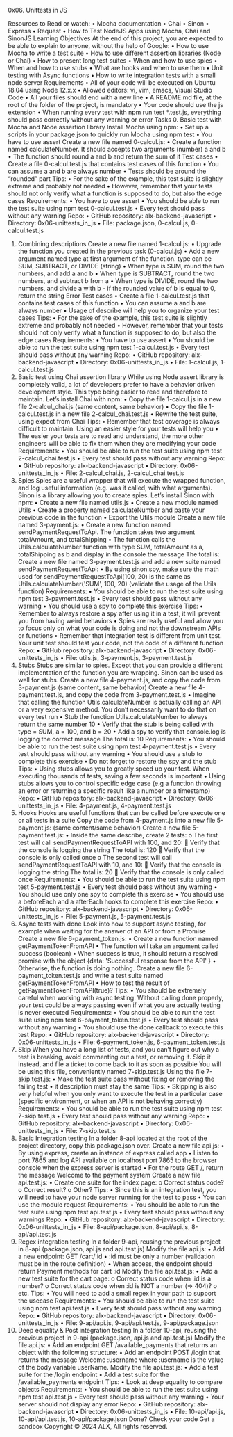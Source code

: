 0x06. Unittests in JS


Resources to Read or watch:
    •	Mocha documentation
    •	Chai
    •	Sinon
    •	Express
    •	Request
    •	How to Test NodeJS Apps using Mocha, Chai and SinonJS
Learning Objectives
At the end of this project, you are expected to be able to explain to anyone, without the help of Google:
    •	How to use Mocha to write a test suite
    •	How to use different assertion libraries (Node or Chai)
    •	How to present long test suites
    •	When and how to use spies
    •	When and how to use stubs
    •	What are hooks and when to use them
    •	Unit testing with Async functions
    •	How to write integration tests with a small node server
Requirements
    •	All of your code will be executed on Ubuntu 18.04 using Node 12.x.x
    •	Allowed editors: vi, vim, emacs, Visual Studio Code
    •	All your files should end with a new line
    •	A README.md file, at the root of the folder of the project, is mandatory
    •	Your code should use the js extension
    •	When running every test with npm run test *.test.js, everything should pass correctly without any warning or error
Tasks
0. Basic test with Mocha and Node assertion library
Install Mocha using npm:
    •	Set up a scripts in your package.json to quickly run Mocha using npm test
    •	You have to use assert
Create a new file named 0-calcul.js:
    •	Create a function named calculateNumber. It should accepts two arguments (number) a and b
    •	The function should round a and b and return the sum of it
Test cases
    •	Create a file 0-calcul.test.js that contains test cases of this function
    •	You can assume a and b are always number
    •	Tests should be around the “rounded” part
Tips:
    •	For the sake of the example, this test suite is slightly extreme and probably not needed
    •	However, remember that your tests should not only verify what a function is supposed to do, but also the edge cases
Requirements:
    •	You have to use assert
    •	You should be able to run the test suite using npm test 0-calcul.test.js
    •	Every test should pass without any warning
Repo:
    •	GitHub repository: alx-backend-javascript
    •	Directory: 0x06-unittests_in_js
    •	File: package.json, 0-calcul.js, 0-calcul.test.js
1. Combining descriptions
Create a new file named 1-calcul.js:
    •	Upgrade the function you created in the previous task (0-calcul.js)
    •	Add a new argument named type at first argument of the function. type can be SUM, SUBTRACT, or     DIVIDE (string)
    •	When type is SUM, round the two numbers, and add a and b
    •	When type is SUBTRACT, round the two numbers, and subtract b from a
    •	When type is DIVIDE, round the two numbers, and divide a with b - if the rounded value of b is equal to 0, return the string Error
Test cases
    •	Create a file 1-calcul.test.js that contains test cases of this function
    •	You can assume a and b are always number
    •	Usage of describe will help you to organize your test cases
Tips:
    •	For the sake of the example, this test suite is slightly extreme and probably not needed
    •	However, remember that your tests should not only verify what a function is supposed to do, but also the edge cases
Requirements:
    •	You have to use assert
    •	You should be able to run the test suite using npm test 1-calcul.test.js
    •	Every test should pass without any warning
Repo:
    •	GitHub repository: alx-backend-javascript
    •	Directory: 0x06-unittests_in_js
    •	File: 1-calcul.js, 1-calcul.test.js
2. Basic test using Chai assertion library
While using Node assert library is completely valid, a lot of developers prefer to have a behavior driven development style. This type being easier to read and therefore to maintain.
Let’s install Chai with npm:
    •	Copy the file 1-calcul.js in a new file 2-calcul_chai.js (same content, same behavior)
    •	Copy the file 1-calcul.test.js in a new file 2-calcul_chai.test.js
    •	Rewrite the test suite, using expect from Chai
Tips:
    •	Remember that test coverage is always difficult to maintain. Using an easier style for your tests will help you
    •	The easier your tests are to read and understand, the more other engineers will be able to fix them when they are modifying your code
Requirements:
    •	You should be able to run the test suite using npm test 2-calcul_chai.test.js
    •	Every test should pass without any warning
Repo:
    •	GitHub repository: alx-backend-javascript
    •	Directory: 0x06-unittests_in_js
    •	File: 2-calcul_chai.js, 2-calcul_chai.test.js
3. Spies
Spies are a useful wrapper that will execute the wrapped function, and log useful information (e.g. was it called, with what arguments). Sinon is a library allowing you to create spies.
Let’s install Sinon with npm:
    •	Create a new file named utils.js
    •	Create a new module named Utils
    •	Create a property named calculateNumber and paste your previous code in the function
    •	Export the Utils module
Create a new file named 3-payment.js:
    •	Create a new function named sendPaymentRequestToApi. The function takes two argument totalAmount, and totalShipping
    •	The function calls the Utils.calculateNumber function with type SUM, totalAmount as a, totalShipping as b and display in the console the message The total is: <result of the sum>
    Create a new file named 3-payment.test.js and add a new suite named sendPaymentRequestToApi:
    •	By using sinon.spy, make sure the math used for sendPaymentRequestToApi(100, 20) is the same as Utils.calculateNumber('SUM', 100, 20) (validate the usage of the Utils function)
Requirements:
    •	You should be able to run the test suite using npm test 3-payment.test.js
    •	Every test should pass without any warning
    •	You should use a spy to complete this exercise
Tips:
    •	Remember to always restore a spy after using it in a test, it will prevent you from having weird behaviors
    •	Spies are really useful and allow you to focus only on what your code is doing and not the downstream APIs or functions
    •	Remember that integration test is different from unit test. Your unit test should test your code, not the code of a different function
Repo:
    •	GitHub repository: alx-backend-javascript
    •	Directory: 0x06-unittests_in_js
    •	File: utils.js, 3-payment.js, 3-payment.test.js
4. Stubs
Stubs are similar to spies. Except that you can provide a different implementation of the function you are wrapping. Sinon can be used as well for stubs.
Create a new file 4-payment.js, and copy the code from 3-payment.js (same content, same behavior)
Create a new file 4-payment.test.js, and copy the code from 3-payment.test.js
    •	Imagine that calling the function Utils.calculateNumber is actually calling an API or a very expensive method. You don’t necessarily want to do that on every test run
    •	Stub the function Utils.calculateNumber to always return the same number 10
    •	Verify that the stub is being called with type = SUM, a = 100, and b = 20
    •	Add a spy to verify that console.log is logging the correct message The total is: 10
Requirements:
    •	You should be able to run the test suite using npm test 4-payment.test.js
    •	Every test should pass without any warning
    •	You should use a stub to complete this exercise
    •	Do not forget to restore the spy and the stub
Tips:
    •	Using stubs allows you to greatly speed up your test. When executing thousands of tests, saving a few seconds is important
    •	Using stubs allows you to control specific edge case (e.g a function throwing an error or returning a specific result like a number or a timestamp)
Repo:
    •	GitHub repository: alx-backend-javascript
    •	Directory: 0x06-unittests_in_js
    •	File: 4-payment.js, 4-payment.test.js
5. Hooks
Hooks are useful functions that can be called before execute one or all tests in a suite
Copy the code from 4-payment.js into a new file 5-payment.js: (same content/same behavior)
Create a new file 5-payment.test.js:
    •	Inside the same describe, create 2 tests:
        o	The first test will call sendPaymentRequestToAPI with 100, and 20:
            	Verify that the console is logging the string The total is: 120
            	Verify that the console is only called once
        o	The second test will call sendPaymentRequestToAPI with 10, and 10:
            	Verify that the console is logging the string The total is: 20
            	Verify that the console is only called once
Requirements:
    •	You should be able to run the test suite using npm test 5-payment.test.js
    •	Every test should pass without any warning
    •	You should use only one spy to complete this exercise
    •	You should use a beforeEach and a afterEach hooks to complete this exercise
Repo:
    •	GitHub repository: alx-backend-javascript
    •	Directory: 0x06-unittests_in_js
    •	File: 5-payment.js, 5-payment.test.js
6. Async tests with done
Look into how to support async testing, for example when waiting for the answer of an API or from a Promise
Create a new file 6-payment_token.js:
    •	Create a new function named getPaymentTokenFromAPI
    •	The function will take an argument called success (boolean)
    •	When success is true, it should return a resolved promise with the object {data: 'Successful response from the API' }
    •	Otherwise, the function is doing nothing.
    Create a new file 6-payment_token.test.js and write a test suite named getPaymentTokenFromAPI
    •	How to test the result of getPaymentTokenFromAPI(true)?
Tips:
    •	You should be extremely careful when working with async testing. Without calling done properly, your test could be always passing even if what you are actually testing is never executed
Requirements:
    •	You should be able to run the test suite using npm test 6-payment_token.test.js
    •	Every test should pass without any warning
    •	You should use the done callback to execute this test
Repo:
    •	GitHub repository: alx-backend-javascript
    •	Directory: 0x06-unittests_in_js
    •	File: 6-payment_token.js, 6-payment_token.test.js
7. Skip
When you have a long list of tests, and you can’t figure out why a test is breaking, avoid commenting out a test, or removing it. Skip it instead, and file a ticket to come back to it as soon as possible
You will be using this file, conveniently named 7-skip.test.js
Using the file 7-skip.test.js:
    •	Make the test suite pass without fixing or removing the failing test
    •	it description must stay the same
Tips:
    •	Skipping is also very helpful when you only want to execute the test in a particular case (specific environment, or when an API is not behaving correctly)
Requirements:
    •	You should be able to run the test suite using npm test 7-skip.test.js
    •	Every test should pass without any warning
Repo:
    •	GitHub repository: alx-backend-javascript
    •	Directory: 0x06-unittests_in_js
    •	File: 7-skip.test.js
8. Basic Integration testing
In a folder 8-api located at the root of the project directory, copy this package.json over.
Create a new file api.js:
    •	By using express, create an instance of express called app
    •	Listen to port 7865 and log API available on localhost port 7865 to the browser console when the express server is started
    •	For the route GET /, return the message Welcome to the payment system
Create a new file api.test.js:
    •	Create one suite for the index page:
    o	Correct status code?
    o	Correct result?
    o	Other?
Tips:
    •	Since this is an integration test, you will need to have your node server running for the test to pass
    •	You can use the module request
Requirements:
    •	You should be able to run the test suite using npm test api.test.js
    •	Every test should pass without any warnings
Repo:
    •	GitHub repository: alx-backend-javascript
    •	Directory: 0x06-unittests_in_js
    •	File: 8-api/package.json, 8-api/api.js, 8-api/api.test.js
9. Regex integration testing
In a folder 9-api, reusing the previous project in 8-api (package.json, api.js and api.test.js)
Modify the file api.js:
    •	Add a new endpoint: GET /cart/:id
    •	:id must be only a number (validation must be in the route definition)
    •	When access, the endpoint should return Payment methods for cart :id
Modify the file api.test.js:
    •	Add a new test suite for the cart page:
    o	Correct status code when :id is a number?
    o	Correct status code when :id is NOT a number (=> 404)?
    o	etc.
Tips:
    •	You will need to add a small regex in your path to support the usecase
Requirements:
    •	You should be able to run the test suite using npm test api.test.js
    •	Every test should pass without any warning
Repo:
    •	GitHub repository: alx-backend-javascript
    •	Directory: 0x06-unittests_in_js
    •	File: 9-api/api.js, 9-api/api.test.js, 9-api/package.json
10. Deep equality & Post integration testing
In a folder 10-api, reusing the previous project in 9-api (package.json, api.js and api.test.js)
Modify the file api.js:
    •	Add an endpoint GET /available_payments that returns an object with the following structure:
    •	Add an endpoint POST /login that returns the message Welcome :username where :username is the value of the body variable userName.
Modify the file api.test.js:
    •	Add a test suite for the /login endpoint
    •	Add a test suite for the /available_payments endpoint
Tips:
    •	Look at deep equality to compare objects
Requirements:
    •	You should be able to run the test suite using npm test api.test.js
    •	Every test should pass without any warning
    •	Your server should not display any error
Repo:
    •	GitHub repository: alx-backend-javascript
    •	Directory: 0x06-unittests_in_js
    •	File: 10-api/api.js, 10-api/api.test.js, 10-api/package.json
    Done? Check your code Get a sandbox
Copyright © 2024 ALX, All rights reserved.
